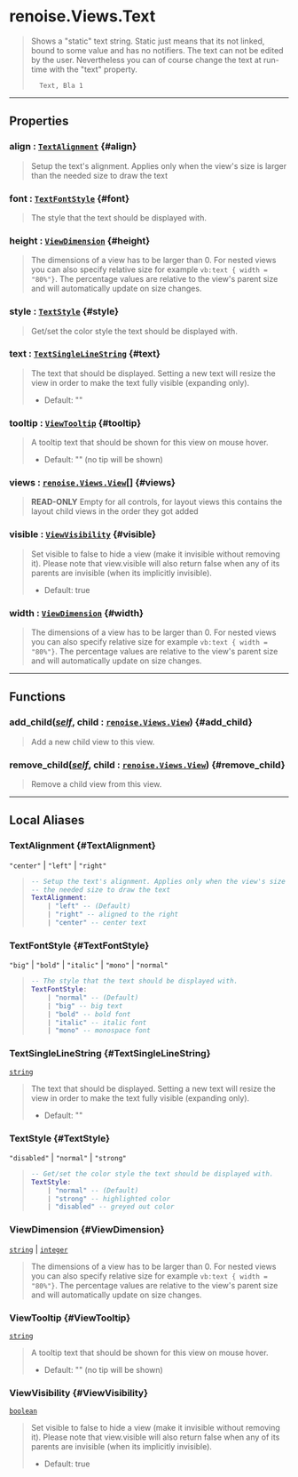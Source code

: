 # renoise.Views.Text  
> Shows a "static" text string. Static just means that its not linked, bound
> to some value and has no notifiers. The text can not be edited by the user.
> Nevertheless you can of course change the text at run-time with the "text"
> property.
> ```text
>   Text, Bla 1
> ```  

<!-- toc -->
  

---  
## Properties
### align : [`TextAlignment`](#TextAlignment) {#align}
> Setup the text's alignment. Applies only when the view's size is larger than
> the needed size to draw the text

### font : [`TextFontStyle`](#TextFontStyle) {#font}
> The style that the text should be displayed with.

### height : [`ViewDimension`](#ViewDimension) {#height}
> The dimensions of a view has to be larger than 0.
> For nested views you can also specify relative size
> for example `vb:text { width = "80%"}`. The percentage values are
> relative to the view's parent size and will automatically update on size changes.

### style : [`TextStyle`](#TextStyle) {#style}
> Get/set the color style the text should be displayed with.

### text : [`TextSingleLineString`](#TextSingleLineString) {#text}
> The text that should be displayed. Setting a new text will resize
> the view in order to make the text fully visible (expanding only).
> * Default: ""

### tooltip : [`ViewTooltip`](#ViewTooltip) {#tooltip}
> A tooltip text that should be shown for this view on mouse hover.
> * Default: "" (no tip will be shown)

### views : [`renoise.Views.View`](../../API/renoise/renoise.Views.View.md)[] {#views}
> **READ-ONLY** Empty for all controls, for layout views this contains the
> layout child views in the order they got added

### visible : [`ViewVisibility`](#ViewVisibility) {#visible}
> Set visible to false to hide a view (make it invisible without removing
> it). Please note that view.visible will also return false when any of its
> parents are invisible (when its implicitly invisible).
> * Default: true

### width : [`ViewDimension`](#ViewDimension) {#width}
> The dimensions of a view has to be larger than 0.
> For nested views you can also specify relative size
> for example `vb:text { width = "80%"}`. The percentage values are
> relative to the view's parent size and will automatically update on size changes.

  

---  
## Functions
### add_child([*self*](../../API/builtins/self.md), child : [`renoise.Views.View`](../../API/renoise/renoise.Views.View.md)) {#add_child}
> Add a new child view to this view.
### remove_child([*self*](../../API/builtins/self.md), child : [`renoise.Views.View`](../../API/renoise/renoise.Views.View.md)) {#remove_child}
> Remove a child view from this view.  



---  
## Local Aliases  
### TextAlignment {#TextAlignment}
`"center"` | `"left"` | `"right"`  
> ```lua
> -- Setup the text's alignment. Applies only when the view's size is larger than
> -- the needed size to draw the text
> TextAlignment:
>     | "left" -- (Default)
>     | "right" -- aligned to the right
>     | "center" -- center text
> ```  
  
### TextFontStyle {#TextFontStyle}
`"big"` | `"bold"` | `"italic"` | `"mono"` | `"normal"`  
> ```lua
> -- The style that the text should be displayed with.
> TextFontStyle:
>     | "normal" -- (Default)
>     | "big" -- big text
>     | "bold" -- bold font
>     | "italic" -- italic font
>     | "mono" -- monospace font
> ```  
  
### TextSingleLineString {#TextSingleLineString}
[`string`](../../API/builtins/string.md)  
> The text that should be displayed. Setting a new text will resize
> the view in order to make the text fully visible (expanding only).
> * Default: ""  
  
### TextStyle {#TextStyle}
`"disabled"` | `"normal"` | `"strong"`  
> ```lua
> -- Get/set the color style the text should be displayed with.
> TextStyle:
>     | "normal" -- (Default)
>     | "strong" -- highlighted color
>     | "disabled" -- greyed out color
> ```  
  
### ViewDimension {#ViewDimension}
[`string`](../../API/builtins/string.md) | [`integer`](../../API/builtins/integer.md)  
> The dimensions of a view has to be larger than 0.
> For nested views you can also specify relative size
> for example `vb:text { width = "80%"}`. The percentage values are
> relative to the view's parent size and will automatically update on size changes.  
  
### ViewTooltip {#ViewTooltip}
[`string`](../../API/builtins/string.md)  
> A tooltip text that should be shown for this view on mouse hover.
> * Default: "" (no tip will be shown)  
  
### ViewVisibility {#ViewVisibility}
[`boolean`](../../API/builtins/boolean.md)  
> Set visible to false to hide a view (make it invisible without removing
> it). Please note that view.visible will also return false when any of its
> parents are invisible (when its implicitly invisible).
> * Default: true  
  

